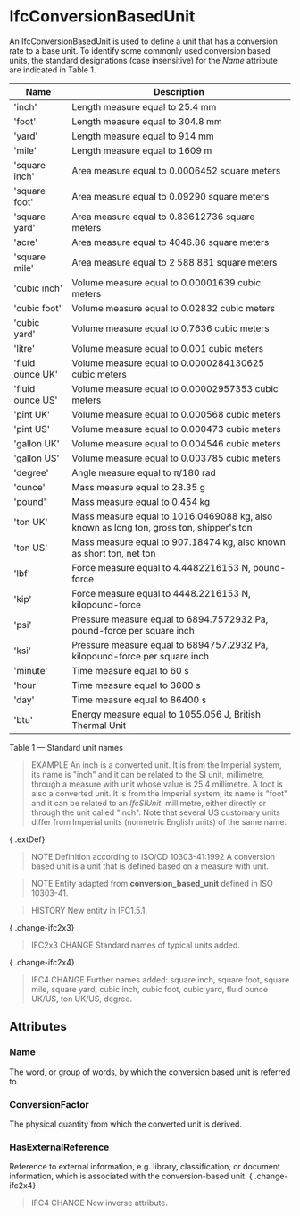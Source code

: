 # IfcConversionBasedUnit

An IfcConversionBasedUnit is used to define a unit that has a conversion rate to a base unit. To identify some commonly used conversion based units, the standard designations (case insensitive) for the _Name_ attribute are indicated in Table 1.


|Name|Description|
|--- |--- |
|'inch'|Length measure equal to 25.4 mm|
|'foot'|Length measure equal to 304.8 mm|
|'yard'|Length measure equal to 914 mm|
|'mile'|Length measure equal to 1609 m|
|'square inch'|Area measure equal to 0.0006452 square meters|
|'square foot'|Area measure equal to 0.09290 square meters|
|'square yard'|Area measure equal to 0.83612736 square meters|
|'acre'|Area measure equal to 4046.86 square meters|
|'square mile'|Area measure equal to 2 588 881 square meters|
|'cubic inch'|Volume measure equal to 0.00001639 cubic meters|
|'cubic foot'|Volume measure equal to 0.02832 cubic meters|
|'cubic yard'|Volume measure equal to 0.7636 cubic meters|
|'litre'|Volume measure equal to 0.001 cubic meters|
|'fluid ounce UK'|Volume measure equal to 0.0000284130625 cubic meters|
|'fluid ounce US'|Volume measure equal to 0.00002957353 cubic meters|
|'pint UK'|Volume measure equal to 0.000568 cubic meters|
|'pint US'|Volume measure equal to 0.000473 cubic meters|
|'gallon UK'|Volume measure equal to 0.004546 cubic meters|
|'gallon US'|Volume measure equal to 0.003785 cubic meters|
|'degree'|Angle measure equal to π/180 rad|
|'ounce'|Mass measure equal to 28.35 g|
|'pound'|Mass measure equal to 0.454 kg|
|'ton UK'|Mass measure equal to 1016.0469088 kg, also known as long ton, gross ton, shipper's ton|
|'ton US'|Mass measure equal to 907.18474 kg, also known as short ton, net ton|
|'lbf'|Force measure equal to 4.4482216153 N, pound-force|
|'kip'|Force measure equal to 4448.2216153 N, kilopound-force|
|'psi'|Pressure measure equal to 6894.7572932 Pa, pound-force per square inch|
|'ksi'|Pressure measure equal to 6894757.2932 Pa, kilopound-force per square inch|
|'minute'|Time measure equal to 60 s|
|'hour'|Time measure equal to 3600 s|
|'day'|Time measure equal to 86400 s|
|'btu'|Energy measure equal to 1055.056 J, British Thermal Unit|

Table 1 &mdash; Standard unit names

> EXAMPLE  An inch is a converted unit. It is from the Imperial system, its name is "inch" and it can be related to the SI unit, millimetre, through a measure with unit whose value is 25.4 millimetre. A foot is also a converted unit. It is from the Imperial system, its name is "foot" and it can be related to an _IfcSIUnit_, millimetre, either directly or through the unit called "inch". Note that several US customary units differ from Imperial units (nonmetric English units) of the same name.

{ .extDef}
> NOTE  Definition according to ISO/CD 10303-41:1992
> A conversion based unit is a unit that is defined based on a measure with unit.

> NOTE  Entity adapted from **conversion_based_unit** defined in ISO 10303-41.

> HISTORY  New entity in IFC1.5.1.

{ .change-ifc2x3}
> IFC2x3 CHANGE  Standard names of typical units added.

{ .change-ifc2x4}
> IFC4 CHANGE  Further names added: square inch, square foot, square mile, square yard, cubic inch, cubic foot, cubic yard, fluid ounce UK/US, ton UK/US, degree.

## Attributes

### Name
The word, or group of words, by which the conversion based unit is referred to.

### ConversionFactor
The physical quantity from which the converted unit is derived.

### HasExternalReference
Reference to external information, e.g. library, classification, or document information, which is associated with the conversion-based unit.
{ .change-ifc2x4}
> IFC4 CHANGE New inverse attribute.
